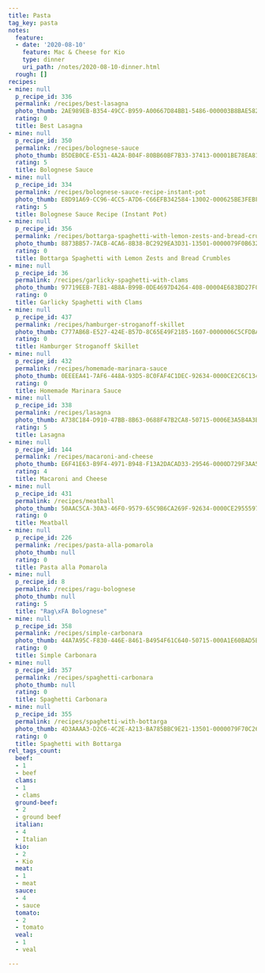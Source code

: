 ```yaml
---
title: Pasta
tag_key: pasta
notes:
  feature:
  - date: '2020-08-10'
    feature: Mac & Cheese for Kio
    type: dinner
    uri_path: /notes/2020-08-10-dinner.html
  rough: []
recipes:
- mine: null
  p_recipe_id: 336
  permalink: /recipes/best-lasagna
  photo_thumb: 2AE989EB-B354-49CC-B959-A00667D84BB1-5486-000003B8BAE582EB.jpg
  rating: 0
  title: Best Lasagna
- mine: null
  p_recipe_id: 350
  permalink: /recipes/bolognese-sauce
  photo_thumb: B5DEB0CE-E531-4A2A-B04F-80BB60BF7B33-37413-00001BE78EA81623.jpg
  rating: 5
  title: Bolognese Sauce
- mine: null
  p_recipe_id: 334
  permalink: /recipes/bolognese-sauce-recipe-instant-pot
  photo_thumb: E8D91A69-CC96-4CC5-A7D6-C66EFB342584-13002-000625BE3FEBF04F.jpg
  rating: 5
  title: Bolognese Sauce Recipe (Instant Pot)
- mine: null
  p_recipe_id: 356
  permalink: /recipes/bottarga-spaghetti-with-lemon-zests-and-bread-crumbles
  photo_thumb: 8873BB57-7ACB-4CA6-8B38-BC2929EA3D31-13501-0000079F0B63228E.jpg
  rating: 0
  title: Bottarga Spaghetti with Lemon Zests and Bread Crumbles
- mine: null
  p_recipe_id: 36
  permalink: /recipes/garlicky-spaghetti-with-clams
  photo_thumb: 97719EEB-7EB1-4B8A-B99B-0DE4697D4264-408-00004E683BD27F0A.jpg
  rating: 0
  title: Garlicky Spaghetti with Clams
- mine: null
  p_recipe_id: 437
  permalink: /recipes/hamburger-stroganoff-skillet
  photo_thumb: C777AB6B-E527-424E-B57D-8C65E49F2185-1607-0000006C5CFDBA26.jpg
  rating: 0
  title: Hamburger Stroganoff Skillet
- mine: null
  p_recipe_id: 432
  permalink: /recipes/homemade-marinara-sauce
  photo_thumb: 0EEEEA41-7AF6-448A-93D5-8C0FAF4C1DEC-92634-0000CE2C6C134343.jpg
  rating: 0
  title: Homemade Marinara Sauce
- mine: null
  p_recipe_id: 338
  permalink: /recipes/lasagna
  photo_thumb: A738C184-D910-47BB-8B63-0688F47B2CA8-50715-0006E3A5B4A3BDE7.jpg
  rating: 5
  title: Lasagna
- mine: null
  p_recipe_id: 144
  permalink: /recipes/macaroni-and-cheese
  photo_thumb: E6F41E63-B9F4-4971-B948-F13A2DACAD33-29546-0000D729F3AA544A.jpg
  rating: 4
  title: Macaroni and Cheese
- mine: null
  p_recipe_id: 431
  permalink: /recipes/meatball
  photo_thumb: 50AAC5CA-30A3-46F0-9579-65C9B6CA269F-92634-0000CE29555976E5.jpg
  rating: 0
  title: Meatball
- mine: null
  p_recipe_id: 226
  permalink: /recipes/pasta-alla-pomarola
  photo_thumb: null
  rating: 0
  title: Pasta alla Pomarola
- mine: null
  p_recipe_id: 8
  permalink: /recipes/ragu-bolognese
  photo_thumb: null
  rating: 5
  title: "Rag\xFA Bolognese"
- mine: null
  p_recipe_id: 358
  permalink: /recipes/simple-carbonara
  photo_thumb: 44A7A95C-F830-446E-8461-B4954F61C640-50715-000A1E60BAD5B5DD.jpg
  rating: 0
  title: Simple Carbonara
- mine: null
  p_recipe_id: 357
  permalink: /recipes/spaghetti-carbonara
  photo_thumb: null
  rating: 0
  title: Spaghetti Carbonara
- mine: null
  p_recipe_id: 355
  permalink: /recipes/spaghetti-with-bottarga
  photo_thumb: 4D3AAAA3-D2C6-4C2E-A213-BA785BBC9E21-13501-0000079F70C26813.jpg
  rating: 0
  title: Spaghetti with Bottarga
rel_tags_count:
  beef:
  - 1
  - beef
  clams:
  - 1
  - clams
  ground-beef:
  - 2
  - ground beef
  italian:
  - 4
  - Italian
  kio:
  - 2
  - Kio
  meat:
  - 1
  - meat
  sauce:
  - 4
  - sauce
  tomato:
  - 2
  - tomato
  veal:
  - 1
  - veal

---
```

